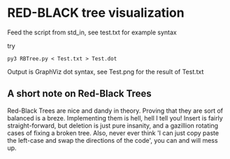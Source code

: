 # RED-BLACK tree visualization

Feed the script from std_in, see test.txt for example syntax

try

```py3 RBTree.py < Test.txt > Test.dot```


Output is GraphViz dot syntax, see Test.png for the result of Test.txt

## A short note on Red-Black Trees

Red-Black Trees are nice and dandy in theory. Proving that they are sort of balanced is a breze.
Implementing them is hell, hell I tell you!
Insert is fairly straight-forward, but deletion is just pure insanity, and a gazillion rotating cases of fixing a broken tree. 
Also, never ever think 'I can just copy paste the left-case and swap the directions of the code', you can and will mess up.
